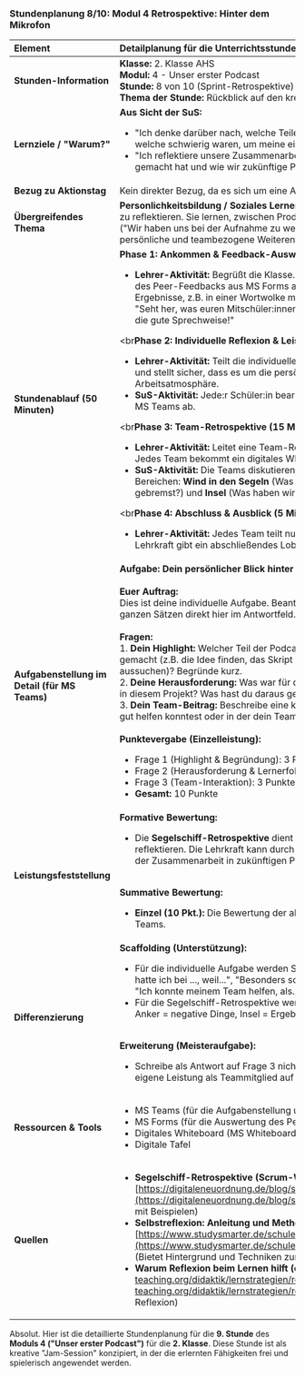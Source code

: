 ### **Stundenplanung 8/10: Modul 4 Retrospektive: Hinter dem Mikrofon**

| **Element** | **Detailplanung für die Unterrichtsstunde** |
| :--- | :--- |
| **Stunden-Information** | **Klasse:** 2. Klasse AHS<br>**Modul:** 4 - Unser erster Podcast<br>**Stunde:** 8 von 10 (Sprint-Retrospektive)<br>**Thema der Stunde:** Rückblick auf den kreativen Prozess und die persönliche Lernreise. |
| **Lernziele / "Warum?"** | **Aus Sicht der SuS:**<br><ul><li>"Ich denke darüber nach, welche Teile der Podcast-Produktion mir leichtgefallen sind und welche schwierig waren, um meine eigenen Stärken und Lernfelder zu erkennen."</li><li>"Ich reflektiere unsere Zusammenarbeit im Team, damit wir verstehen, was uns erfolgreich gemacht hat und wie wir zukünftige Projekte noch besser angehen können."</li></ul> |
| **Bezug zu Aktionstag** | Kein direkter Bezug, da es sich um eine Abschlussreflexion handelt. |
| **Übergreifendes Thema** | **Personlichkeitsbildung / Soziales Lernen:** Die SuS üben, einen komplexen, kreativen Prozess zu reflektieren. Sie lernen, zwischen Produktkritik ("Der Ton war schlecht") und Prozesskritik ("Wir haben uns bei der Aufnahme zu wenig abgesprochen") zu unterscheiden, was für die persönliche und teambezogene Weiterentwicklung entscheidend ist. |
| **Stundenablauf (50 Minuten)** | **Phase 1: Ankommen & Feedback-Auswertung (10 Min.)**<br><ul><li>**Lehrer-Aktivität:** Begrüßt die Klasse. Präsentiert eine anonymisierte Zusammenfassung des Peer-Feedbacks aus MS Forms an der digitalen Tafel. Zeigt die spannendsten Ergebnisse, z.B. in einer Wortwolke mit den am häufigsten genannten positiven Aspekten. "Seht her, was euren Mitschüler:innen besonders gefallen hat: Eure kreativen Themen und die gute Sprechweise!"</li></ul><br**Phase 2: Individuelle Reflexion & Leistungsfeststellung (20 Min.)**<br><ul><li>**Lehrer-Aktivität:** Teilt die individuelle Reflexionsaufgabe in MS Teams. Erklärt den Auftrag und stellt sicher, dass es um die persönliche Erfahrung geht. Sorgt für eine ruhige Arbeitsatmosphäre.</li><li>**SuS-Aktivität:** Jede:r Schüler:in bearbeitet die Aufgabe selbstständig und gibt sie direkt in MS Teams ab.</li></ul><br**Phase 3: Team-Retrospektive (15 Min.)**<br><ul><li>**Lehrer-Aktivität:** Leitet eine Team-Retrospektive mit der Methode **"Segelschiff"** an. Jedes Team bekommt ein digitales Whiteboard mit der Segelschiff-Grafik.</li><li>**SuS-Aktivität:** Die Teams diskutieren gemeinsam und platzieren digitale Post-its in den Bereichen: **Wind in den Segeln** (Was hat uns angetrieben?), **Anker** (Was hat uns gebremst?) und **Insel** (Was haben wir erreicht?).</li></ul><br**Phase 4: Abschluss & Ausblick (5 Min.)**<br><ul><li>**Lehrer-Aktivität:** Jedes Team teilt nur seinen "größten Schatz" von der Insel. Die Lehrkraft gibt ein abschließendes Lob für die offene Reflexion und beendet das Modul.</li></ul> |
| **Aufgabenstellung im Detail (für MS Teams)** | **Aufgabe: Dein persönlicher Blick hinter die Kulissen**<br><br>**Euer Auftrag:**<br>Dies ist deine individuelle Aufgabe. Beantworte die folgenden drei Fragen ehrlich und in ganzen Sätzen direkt hier im Antwortfeld.<br><br>**Fragen:**<br>1.  **Dein Highlight:** Welcher Teil der Podcast-Produktion hat dir persönlich am meisten Spaß gemacht (z.B. die Idee finden, das Skript schreiben, aufnehmen, schneiden, Musik aussuchen)? Begründe kurz.<br>2.  **Deine Herausforderung:** Was war für dich der schwierigste Moment oder die größte Hürde in diesem Projekt? Was hast du daraus gelernt?<br>3.  **Dein Team-Beitrag:** Beschreibe eine konkrete Situation, in der du deinem Team besonders gut helfen konntest oder in der dein Team dir besonders gut geholfen hat.<br><br>**Punktevergabe (Einzelleistung):**<br><ul><li>Frage 1 (Highlight & Begründung): 3 Punkte</li><li>Frage 2 (Herausforderung & Lernerfolg): 4 Punkte</li><li>Frage 3 (Team-Interaktion): 3 Punkte</li><li>**Gesamt:** 10 Punkte</li></ul> |
| **Leistungsfeststellung** | **Formative Bewertung:**<br><ul><li>Die **Segelschiff-Retrospektive** dient als Methode, um den Arbeitsprozess im Team zu reflektieren. Die Lehrkraft kann durch die Ergebnisse schnell erkennen, welche Aspekte der Zusammenarbeit in zukünftigen Projekten mehr Unterstützung benötigen.</li></ul><br>**Summative Bewertung:**<br><ul><li>**Einzel (10 Pkt.):** Die Bewertung der abgegebenen, individuellen Reflexionsaufgabe in MS Teams.</li></ul> |
| **Differenzierung** | **Scaffolding (Unterstützung):**<br><ul><li>Für die individuelle Aufgabe werden Satzanfänge bereitgestellt (z.B. "Am meisten Spaß hatte ich bei ..., weil...", "Besonders schwierig fand ich ..., daraus habe ich gelernt, dass...", "Ich konnte meinem Team helfen, als...").</li><li>Für die Segelschiff-Retrospektive werden die Metaphern erklärt (Wind = positive Dinge, Anker = negative Dinge, Insel = Ergebnisse).</li></ul><br>**Erweiterung (Meisteraufgabe):**<br><ul><li>Schreibe als Antwort auf Frage 3 nicht nur über dein Team, sondern bewerte auch deine eigene Leistung als Teammitglied auf einer Skala von 1-5 und begründe die Bewertung.</li></ul> |
| **Ressourcen & Tools** | <ul><li>MS Teams (für die Aufgabenstellung und Abgabe)</li><li>MS Forms (für die Auswertung des Peer-Feedbacks)</li><li>Digitales Whiteboard (MS Whiteboard, Padlet) für die Retrospektive</li><li>Digitale Tafel</li></ul> |
| **Quellen**| <ul><li>**Segelschiff-Retrospektive (Scrum-Werkzeuge):** [https://digitaleneuordnung.de/blog/segelschiff-retrospektive/](https://digitaleneuordnung.de/blog/segelschiff-retrospektive/) (Erklärung der Methode mit Beispielen)</li><li>**Selbstreflexion: Anleitung und Methoden (Studysmarter):** [https://www.studysmarter.de/schule/psychologie/kognitionspsychologie/selbstreflexion/](https://www.studysmarter.de/schule/psychologie/kognitionspsychologie/selbstreflexion/) (Bietet Hintergrund und Techniken zur Selbstreflexion)</li><li>**Warum Reflexion beim Lernen hilft (e-teaching.org):** [https://www.e-teaching.org/didaktik/lernstrategien/reflexion](https://www.e-teaching.org/didaktik/lernstrategien/reflexion) (Erklärt den pädagogischen Wert der Reflexion)</li></ul> |

Absolut. Hier ist die detaillierte Stundenplanung für die **9. Stunde** des **Moduls 4 ("Unser erster Podcast")** für die **2. Klasse**. Diese Stunde ist als kreative "Jam-Session" konzipiert, in der die erlernten Fähigkeiten frei und spielerisch angewendet werden.

